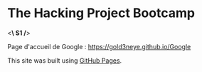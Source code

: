# The Hacking Project Bootcamp 
<**\ S1 /**>


Page d'accueil de Google : https://gold3neye.github.io/Google

This site was built using [GitHub Pages](https://pages.github.com/).
